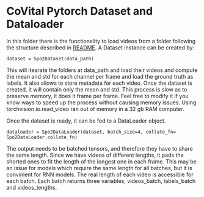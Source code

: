 # CoVital Pytorch Dataset and Dataloader

In this folder there is the functionality to load videos from a folder following the structure described in [README](../sample_data/README.md).
A Dataset instance can be created by:
```  
dataset = Spo2Dataset(data_path)
```  
This will itearate the folders at data_path and load their videos and compute the mean and std for each channel per frame and load the ground truth as labels. It also allows to store metadata for each video. Once the dataset is created, it will contain only the mean and std. This process is slow as to preserve memory, it does it frame per frame. Feel free to modify it if you know ways to speed up the process without causing memory issues. Using torchvision.io.read_video ran out of memory in a 32 gb RAM computer. 

Once the dataset is ready, it can be fed to a DataLoader object. 

```  
dataloader = Spo2DataLoader(dataset, batch_size=4, collate_fn= Spo2DataLoader.collate_fn)
```  

The output needs to be batched tensors, and therefore they have to share the same length. Since we have videos of different lengths, it pads the shorted ones to fit the length of the longest one in each frame. This may be an issue for models which require the same length for all batches, but it is convinient for RNN models. The real length of each video is accessible for each batch. Each batch returns three variables, videos_batch, labels_batch and videos_lengths.